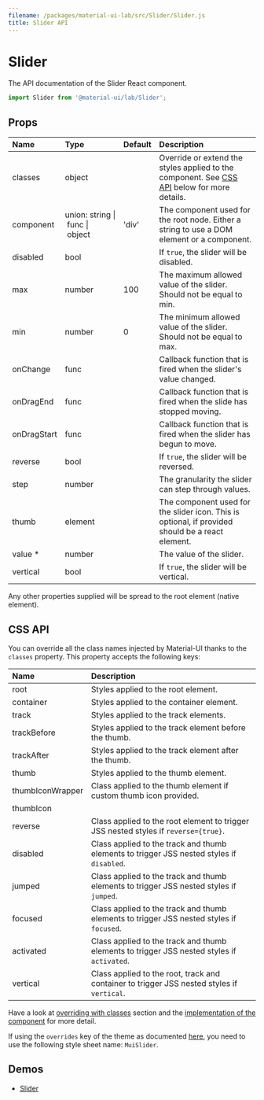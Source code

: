 ```yaml
---
filename: /packages/material-ui-lab/src/Slider/Slider.js
title: Slider API
---
```


<!--- This documentation is automatically generated, do not try to edit it. -->

# Slider

<p class="description">The API documentation of the Slider React component.</p>

```js
import Slider from '@material-ui/lab/Slider';
```



## Props

| Name | Type | Default | Description |
|:-----|:-----|:--------|:------------|
| <span class="prop-name">classes</span> | <span class="prop-type">object |   | Override or extend the styles applied to the component. See [CSS API](#css-api) below for more details. |
| <span class="prop-name">component</span> | <span class="prop-type">union:&nbsp;string&nbsp;&#124;<br>&nbsp;func&nbsp;&#124;<br>&nbsp;object<br> | <span class="prop-default">'div'</span> | The component used for the root node. Either a string to use a DOM element or a component. |
| <span class="prop-name">disabled</span> | <span class="prop-type">bool |   | If `true`, the slider will be disabled. |
| <span class="prop-name">max</span> | <span class="prop-type">number | <span class="prop-default">100</span> | The maximum allowed value of the slider. Should not be equal to min. |
| <span class="prop-name">min</span> | <span class="prop-type">number | <span class="prop-default">0</span> | The minimum allowed value of the slider. Should not be equal to max. |
| <span class="prop-name">onChange</span> | <span class="prop-type">func |   | Callback function that is fired when the slider's value changed. |
| <span class="prop-name">onDragEnd</span> | <span class="prop-type">func |   | Callback function that is fired when the slide has stopped moving. |
| <span class="prop-name">onDragStart</span> | <span class="prop-type">func |   | Callback function that is fired when the slider has begun to move. |
| <span class="prop-name">reverse</span> | <span class="prop-type">bool |   | If `true`, the slider will be reversed. |
| <span class="prop-name">step</span> | <span class="prop-type">number |   | The granularity the slider can step through values. |
| <span class="prop-name">thumb</span> | <span class="prop-type">element |   | The component used for the slider icon. This is optional, if provided should be a react element. |
| <span class="prop-name required">value *</span> | <span class="prop-type">number |   | The value of the slider. |
| <span class="prop-name">vertical</span> | <span class="prop-type">bool |   | If `true`, the slider will be vertical. |

Any other properties supplied will be spread to the root element (native element).

## CSS API

You can override all the class names injected by Material-UI thanks to the `classes` property.
This property accepts the following keys:


| Name | Description |
|:-----|:------------|
| <span class="prop-name">root</span> | Styles applied to the root element.
| <span class="prop-name">container</span> | Styles applied to the container element.
| <span class="prop-name">track</span> | Styles applied to the track elements.
| <span class="prop-name">trackBefore</span> | Styles applied to the track element before the thumb.
| <span class="prop-name">trackAfter</span> | Styles applied to the track element after the thumb.
| <span class="prop-name">thumb</span> | Styles applied to the thumb element.
| <span class="prop-name">thumbIconWrapper</span> | Class applied to the thumb element if custom thumb icon provided.
| <span class="prop-name">thumbIcon</span> | 
| <span class="prop-name">reverse</span> | Class applied to the root element to trigger JSS nested styles if `reverse={true}`.
| <span class="prop-name">disabled</span> | Class applied to the track and thumb elements to trigger JSS nested styles if `disabled`.
| <span class="prop-name">jumped</span> | Class applied to the track and thumb elements to trigger JSS nested styles if `jumped`.
| <span class="prop-name">focused</span> | Class applied to the track and thumb elements to trigger JSS nested styles if `focused`.
| <span class="prop-name">activated</span> | Class applied to the track and thumb elements to trigger JSS nested styles if `activated`.
| <span class="prop-name">vertical</span> | Class applied to the root, track and container to trigger JSS nested styles if `vertical`.

Have a look at [overriding with classes](/customization/overrides#overriding-with-classes) section
and the [implementation of the component](https://github.com/mui-org/material-ui/tree/master/packages/material-ui-lab/src/Slider/Slider.js)
for more detail.

If using the `overrides` key of the theme as documented
[here](/customization/themes#customizing-all-instances-of-a-component-type),
you need to use the following style sheet name: `MuiSlider`.

## Demos

- [Slider](/lab/slider)

